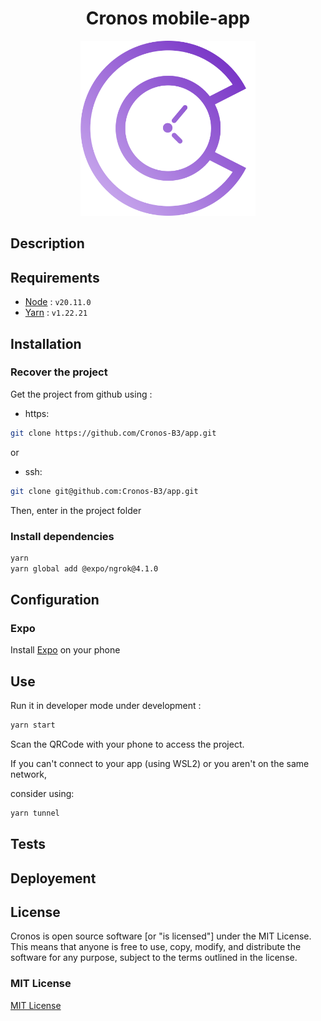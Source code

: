 <div align="center">
    <h1>Cronos mobile-app</h1>
    <img src="/assets/images/logo.png" alt="logo" width="280px" />
</div>

## Description

<!-- TODO -->

## Requirements

- [Node](https://nodejs.org/en) : `v20.11.0`
- [Yarn](https://classic.yarnpkg.com/lang/en/docs/install/#windows-stable) : `v1.22.21`

## Installation

### Recover the project

Get the project from github using :

- https:

```sh
git clone https://github.com/Cronos-B3/app.git
```

or

- ssh:

```sh
git clone git@github.com:Cronos-B3/app.git
```

Then, enter in the project folder

### Install dependencies

```sh
yarn
yarn global add @expo/ngrok@4.1.0
```

## Configuration

### Expo

<!-- App will be available on web (only in development). -->
<!-- If you want to use it with your phone, we gonna need to use expo. -->

Install [Expo](https://expo.dev/) on your phone

<!-- TODO -->

## Use

Run it in developer mode under development :

```sh
yarn start
```

Scan the QRCode with your phone to access the project.

If you can't connect to your app (using WSL2) or you aren't on the same network,

consider using:

```sh
yarn tunnel
```

<!-- - On web, click on the link, or go to [localhost:8081](http://localhost:8081) (by default) to access the project -->

## Tests

<!-- TODO -->

## Deployement

<!-- TODO -->

## License

Cronos is open source software [or "is licensed"] under the MIT License. This means that anyone is free to use, copy, modify, and distribute the software for any purpose, subject to the terms outlined in the license.

### MIT License

[MIT License](LICENSE)
